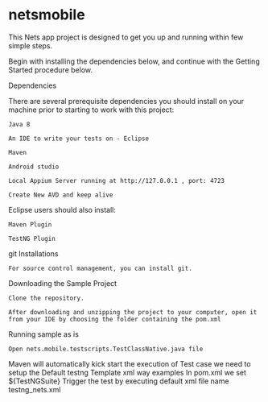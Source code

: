 # netsmobile
This Nets app project is designed to get you up and running within few simple steps.

Begin with installing the dependencies below, and continue with the Getting Started procedure below.

Dependencies

There are several prerequisite dependencies you should install on your machine prior to starting to work with this project:

    Java 8

    An IDE to write your tests on - Eclipse

    Maven

    Android studio

    Local Appium Server running at http://127.0.0.1 , port: 4723
    
    Create New AVD and keep alive

Eclipse users should also install:

    Maven Plugin

    TestNG Plugin


git Installations

    For source control management, you can install git.
	
Downloading the Sample Project

    Clone the repository.

    After downloading and unzipping the project to your computer, open it from your IDE by choosing the folder containing the pom.xml
	
Running sample as is

    Open nets.mobile.testscripts.TestClassNative.java file
	
Maven will automatically kick start the execution of Test case we need to setup the Default testng Template xml way examples 
	In pom.xml we set ${TestNGSuite} 
	Trigger the test by executing default xml file name testng_nets.xml
